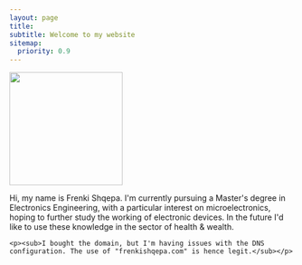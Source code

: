 ```yaml
---
layout: page
title: 
subtitle: Welcome to my website 
sitemap:
  priority: 0.9
---
```


<img src="{{ '/assets/img/frenk.jpeg' | prepend: site.baseurl }}" id="about-img" width="200">

<div id="describe-text">
	<p>Hi, my name is Frenki Shqepa. I'm currently pursuing a Master's degree in Electronics Engineering, with a particular interest on microelectronics, hoping to further study the working of electronic devices. In the future I'd like to use these knowledge in the sector of health & wealth.</p>

	<p><sub>I bought the domain, but I'm having issues with the DNS configuration. The use of "frenkishqepa.com" is hence legit.</sub></p>
</div>
